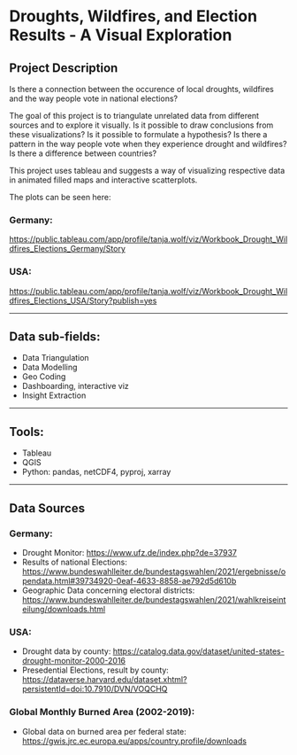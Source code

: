 # Droughts, Wildfires, and Election Results - A Visual Exploration

## Project Description

Is there a connection between the occurence of local droughts, wildfires and the way people vote in national elections?

The goal of this project is to triangulate unrelated data from different sources and to explore it visually. Is it possible to draw conclusions from these visualizations? Is it possible to formulate a hypothesis? Is there a pattern in the way people vote when they experience drought and wildfires? Is there a difference between countries? 

This project uses tableau and suggests a way of visualizing respective data in animated filled maps and interactive scatterplots. 

The plots can be seen here:

### Germany:
https://public.tableau.com/app/profile/tanja.wolf/viz/Workbook_Drought_Wildfires_Elections_Germany/Story

### USA:
https://public.tableau.com/app/profile/tanja.wolf/viz/Workbook_Drought_Wildfires_Elections_USA/Story?publish=yes

-----
## Data sub-fields:
* Data Triangulation
* Data Modelling
* Geo Coding
* Dashboarding, interactive viz
* Insight Extraction
-----
## Tools: 
* Tableau
* QGIS
* Python: pandas, netCDF4, pyproj, xarray
----
## Data Sources

### Germany:
* Drought Monitor: https://www.ufz.de/index.php?de=37937
* Results of national Elections: https://www.bundeswahlleiter.de/bundestagswahlen/2021/ergebnisse/opendata.html#39734920-0eaf-4633-8858-ae792d5d610b
* Geographic Data concerning electoral districts: https://www.bundeswahlleiter.de/bundestagswahlen/2021/wahlkreiseinteilung/downloads.html

### USA:
* Drought data by county: https://catalog.data.gov/dataset/united-states-drought-monitor-2000-2016
* Presedential Elections, result by county: https://dataverse.harvard.edu/dataset.xhtml?persistentId=doi:10.7910/DVN/VOQCHQ

### Global Monthly Burned Area (2002-2019):
* Global data on burned area per federal state: https://gwis.jrc.ec.europa.eu/apps/country.profile/downloads
